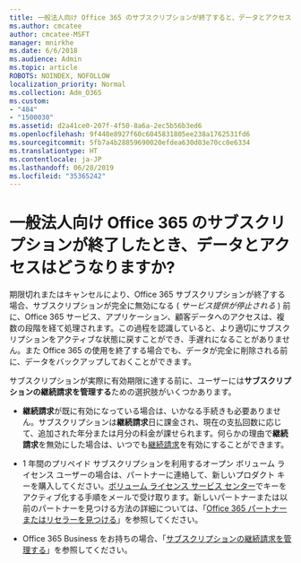 ```yaml
---
title: 一般法人向け Office 365 のサブスクリプションが終了すると、データとアクセスはどうなりますか?
ms.author: cmcatee
author: cmcatee-MSFT
manager: mnirkhe
ms.date: 6/6/2018
ms.audience: Admin
ms.topic: article
ROBOTS: NOINDEX, NOFOLLOW
localization_priority: Normal
ms.collection: Adm_O365
ms.custom:
- "484"
- "1500030"
ms.assetid: d2a41ce0-207f-4f50-8a6a-2ec5b56b3ed6
ms.openlocfilehash: 9f448e8927f60c6045831805ee238a1762531fd6
ms.sourcegitcommit: 5fb7a4b28859690020efdea630d03e70cc0e6334
ms.translationtype: HT
ms.contentlocale: ja-JP
ms.lasthandoff: 06/28/2019
ms.locfileid: "35365242"
---
```

# <a name="what-happens-to-my-data-and-access-when-my-office-365-for-business-subscription-ends"></a>一般法人向け Office 365 のサブスクリプションが終了したとき、データとアクセスはどうなりますか?

期限切れまたはキャンセルにより、Office 365 サブスクリプションが終了する場合、サブスクリプションが完全に無効になる ( *サービス提供が停止される*  ) 前に、Office 365 サービス、アプリケーション、顧客データへのアクセスは、複数の段階を経て処理されます。この過程を認識していると、より適切にサブスクリプションをアクティブな状態に戻すことができ、手遅れになることがありません。また Office 365 の使用を終了する場合でも、データが完全に削除される前に、データをバックアップしておくことができます。
  
サブスクリプションが実際に有効期限に達する前に、ユーザーには**サブスクリプションの継続請求を管理する**ための選択肢がいくつかあります。
  
- **継続請求**が既に有効になっている場合は、いかなる手続きも必要ありません。サブスクリプションは**継続請求**日に課金され、現在の支払回数に応じて、追加された年分または月分の料金が課せられます。何らかの理由で**継続請求**を無効にした場合は、いつでも[継続請求](https://support.office.com/article/8d83b530-f4ca-47f6-a666-e5791cbacc7e)を有効にすることができます。

- 1 年間のプリペイド サブスクリプションを利用するオープン ボリューム ライセンス ユーザーの場合は、パートナーに連絡して、新しいプロダクト キーを購入してください。[ボリューム ライセンス サービス センター](https://go.microsoft.com/fwlink/p/?LinkID=282016)でキーをアクティブ化する手順をメールで受け取ります。新しいパートナーまたは以前のパートナーを見つける方法の詳細については、「[Office 365 パートナーまたはリセラーを見つける](https://support.office.com/article/b6c18a9b-2aed-4c84-9d75-af709160258c)」を参照してください。

- Office 365 Business をお持ちの場合、「[サブスクリプションの継続請求を管理する](https://support.office.com/article/8d83b530-f4ca-47f6-a666-e5791cbacc7e)」を参照してください。
